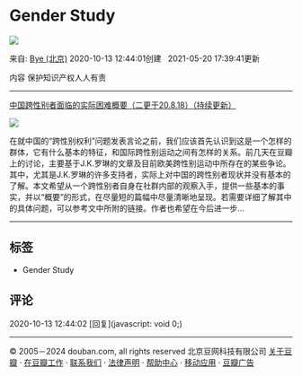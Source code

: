 # Gender Study

![](https://img1.doubanio.com/view/elanor_image/raw/public/7R7TU7SP.jpg)

来自: [Bye (北京)](https://www.douban.com/people/150102172/) 2020-10-13 12:44:01创建   2021-05-20 17:39:41更新

内容 保护知识产权人人有责

---

[中国跨性别者面临的实际困难概要（二更于20.8.18）（持续更新）](https://www.douban.com/note/770780546/)

![](https://img1.doubanio.com/view/note/small/public/p75302100.webp)

在就中国的“跨性别权利”问题发表言论之前，我们应该首先认识到这是一个怎样的群体，它有什么基本的特征，和国际跨性别运动之间有怎样的关系。前几天在豆瓣上的讨论，主要基于J.K.罗琳的文章及目前欧美跨性别运动中所存在的某些争论。其中，尤其是J.K.罗琳的许多支持者，实际上对中国的跨性别者现状并没有基本的了解。本文希望从一个跨性别者自身在社群内部的观察入手，提供一些基本的事实，并以“概要”的形式，在尽量短的篇幅中尽量清晰地呈现。若需要详细了解其中的具体问题，可以参考文中所附的链接。作者也希望在今后进一步...

---

## 标签

- Gender Study

## 评论

2020-10-13 12:44:02 [回复](javascript: void 0;)

---

© 2005－2024 douban.com, all rights reserved 北京豆网科技有限公司 [关于豆瓣](https://www.douban.com/about) · [在豆瓣工作](https://www.douban.com/jobs) · [联系我们](https://www.douban.com/about?topic=contactus) · [法律声明](https://www.douban.com/about/legal) · [帮助中心](https://help.douban.com/?app=main) · [移动应用](https://www.douban.com/doubanapp/) · [豆瓣广告](https://www.douban.com/partner/)
<!-- tcd_original_link https://m.douban.com/doulist/132289994/ -->
